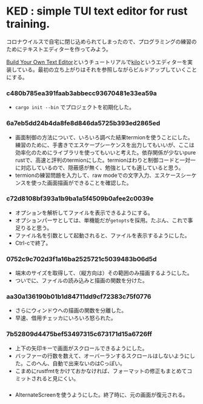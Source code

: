 # KED : simple TUI text editor for rust training.

コロナウイルスで自宅に閉じ込められてしまったので、プログラミングの練習のためにテキストエディターを作ってみよう。

[Build Your Own Text Editor](https://viewsourcecode.org/snaptoken/kilo/)というチュートリアルで[kilo](https://github.com/antirez/kilo)というエディターを実装している。最初の立ち上がりはそれを参照しながらビルドアップしていくことにする。

### c480b785ea391faab3abbecc93670481e33ea59a

* `cargo init --bin` でプロジェクトを初期化した。

### 6a7eb5dd24b4da8fe8d846da5725b393ed2865ed

* 画面制御の方法について、いろいろ調べた結果termionを使うことにした。練習のために、手書きでエスケープシーケンスを出力してもいいが、ここは効率化のためにライブラリを使ってもいいと考えた。依存関係が少ないpure rustで、高速と評判のtermionにした。termionはわりと制御コードと一対一に対応しているので、隠蔽感が無く、勉強としても適していると思う。
* termionの練習問題を入力して、raw modeでの文字入力、エスケースシーケンスを使った画面描画ができることを確認した。

### c72d8108bf393a1b9ba1a5f4509b0afee2c0039e

* オプションを解析してファイルを表示できるようにする。
* オプションパーサとしては、単機能だが`getopts`を採用。たぶん、これで事足りると思う。
* ファイル名を引数として起動されると、ファイルを表示するようにした。
* Ctrl-cで終了。


### 0752c9c702d3f1a16ba2525721c5039483b06d5d

* 端末のサイズを取得して、（縦方向は）その範囲のみ描画するようにした。
* ついでに、ファイルの読み込みと描画の関数を分けた。

### aa30a136190b01b1d84711dd9cf72383c75f0776

* さらにウィンドウへの描画の関数を分離した。
* 早速、借用チェッカにいろいろ怒られた。

### 7b52809d4475bef53497315c673171d15a6726ff

* 上下の矢印キーで画面がスクロールできるようにした。
* バッファーの行数を数えて、オーバーランするスクロールはしないようにした。このへん、自動で出来ないのはCっぽい。
* こまめにrustfmtをかけておかなければ、フォーマットの修正もまとめてコミットされると見にくい。

###

* AlternateScreenを使うようにした。終了時に、元の画面が復元される。


